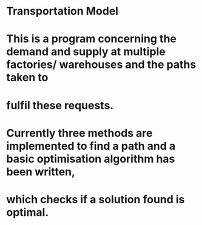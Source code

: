 # Transportation Model
# This is a program concerning the demand and supply at multiple factories/ warehouses and the paths taken to 
# fulfil these requests.
# Currently three methods are implemented to find a path and a basic optimisation algorithm has been written,
# which checks if a solution found is optimal.
 
